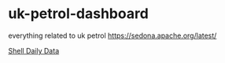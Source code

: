 # uk-petrol-dashboard
everything related to uk petrol
https://sedona.apache.org/latest/

[Shell Daily Data](https://www.shell.co.uk/fuel-prices-data.html)